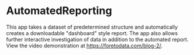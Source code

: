 # AutomatedReporting
This app takes a dataset of predetermined structure and automatically creates a downloadable "dashboard" style report. The app also allows further interactive investigation of data in addition to the automated report. View the video demonstration at https://foretodata.com/blog-2/.
